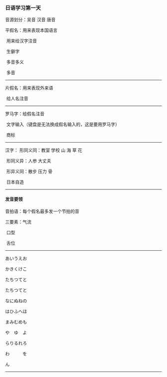 ### 日语学习第一天

音源划分：吴音 汉音 唐音

平假名：用来表现本国语言

​				用来给汉字注音

​								生僻字

​								多音多义

​								多音

***

片假名：用来表现外来语

​				给人名注音

***

罗马字：给假名注音

​				文字输入（键盘是无法换成假名输入的，这是要用罗马字）

​				商标

***

汉字：	形同义同：教室 学校 山 海 草 花

​				形同义异：人参 大丈夫 

​				形异义同：散步 压力 骨

​				日本自造 

***



#### 发音要领

音拍语：每个假名最多发一个节拍的音

三要素：气流

​				口型

​				舌位

***

あいうえお

かきくけこ

たちつてと

たちつてと

なにぬねの

はひふへほ

まみむめも

や　ゆ　よ

らりるれろ

わ　　　を

ん

***

